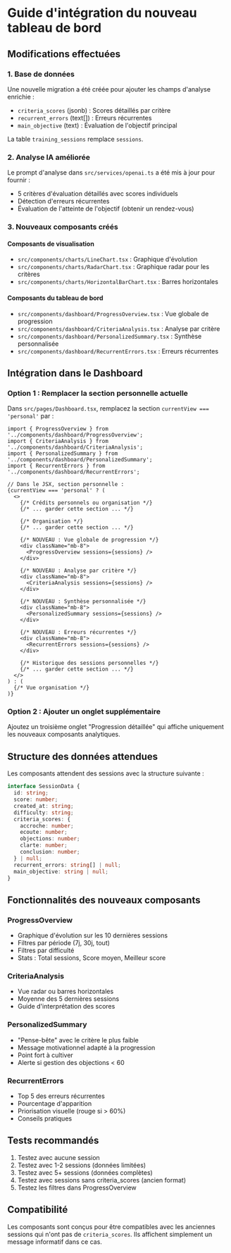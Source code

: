 # Guide d'intégration du nouveau tableau de bord

## Modifications effectuées

### 1. Base de données
Une nouvelle migration a été créée pour ajouter les champs d'analyse enrichie :
- `criteria_scores` (jsonb) : Scores détaillés par critère
- `recurrent_errors` (text[]) : Erreurs récurrentes
- `main_objective` (text) : Évaluation de l'objectif principal

La table `training_sessions` remplace `sessions`.

### 2. Analyse IA améliorée
Le prompt d'analyse dans `src/services/openai.ts` a été mis à jour pour fournir :
- 5 critères d'évaluation détaillés avec scores individuels
- Détection d'erreurs récurrentes
- Évaluation de l'atteinte de l'objectif (obtenir un rendez-vous)

### 3. Nouveaux composants créés

#### Composants de visualisation
- `src/components/charts/LineChart.tsx` : Graphique d'évolution
- `src/components/charts/RadarChart.tsx` : Graphique radar pour les critères
- `src/components/charts/HorizontalBarChart.tsx` : Barres horizontales

#### Composants du tableau de bord
- `src/components/dashboard/ProgressOverview.tsx` : Vue globale de progression
- `src/components/dashboard/CriteriaAnalysis.tsx` : Analyse par critère
- `src/components/dashboard/PersonalizedSummary.tsx` : Synthèse personnalisée
- `src/components/dashboard/RecurrentErrors.tsx` : Erreurs récurrentes

## Intégration dans le Dashboard

### Option 1 : Remplacer la section personnelle actuelle

Dans `src/pages/Dashboard.tsx`, remplacez la section `currentView === 'personal'` par :

```tsx
import { ProgressOverview } from '../components/dashboard/ProgressOverview';
import { CriteriaAnalysis } from '../components/dashboard/CriteriaAnalysis';
import { PersonalizedSummary } from '../components/dashboard/PersonalizedSummary';
import { RecurrentErrors } from '../components/dashboard/RecurrentErrors';

// Dans le JSX, section personnelle :
{currentView === 'personal' ? (
  <>
    {/* Crédits personnels ou organisation */}
    {/* ... garder cette section ... */}

    {/* Organisation */}
    {/* ... garder cette section ... */}

    {/* NOUVEAU : Vue globale de progression */}
    <div className="mb-8">
      <ProgressOverview sessions={sessions} />
    </div>

    {/* NOUVEAU : Analyse par critère */}
    <div className="mb-8">
      <CriteriaAnalysis sessions={sessions} />
    </div>

    {/* NOUVEAU : Synthèse personnalisée */}
    <div className="mb-8">
      <PersonalizedSummary sessions={sessions} />
    </div>

    {/* NOUVEAU : Erreurs récurrentes */}
    <div className="mb-8">
      <RecurrentErrors sessions={sessions} />
    </div>

    {/* Historique des sessions personnelles */}
    {/* ... garder cette section ... */}
  </>
) : (
  {/* Vue organisation */}
)}
```

### Option 2 : Ajouter un onglet supplémentaire

Ajoutez un troisième onglet "Progression détaillée" qui affiche uniquement les nouveaux composants analytiques.

## Structure des données attendues

Les composants attendent des sessions avec la structure suivante :

```typescript
interface SessionData {
  id: string;
  score: number;
  created_at: string;
  difficulty: string;
  criteria_scores: {
    accroche: number;
    ecoute: number;
    objections: number;
    clarte: number;
    conclusion: number;
  } | null;
  recurrent_errors: string[] | null;
  main_objective: string | null;
}
```

## Fonctionnalités des nouveaux composants

### ProgressOverview
- Graphique d'évolution sur les 10 dernières sessions
- Filtres par période (7j, 30j, tout)
- Filtres par difficulté
- Stats : Total sessions, Score moyen, Meilleur score

### CriteriaAnalysis
- Vue radar ou barres horizontales
- Moyenne des 5 dernières sessions
- Guide d'interprétation des scores

### PersonalizedSummary
- "Pense-bête" avec le critère le plus faible
- Message motivationnel adapté à la progression
- Point fort à cultiver
- Alerte si gestion des objections < 60

### RecurrentErrors
- Top 5 des erreurs récurrentes
- Pourcentage d'apparition
- Priorisation visuelle (rouge si > 60%)
- Conseils pratiques

## Tests recommandés

1. Testez avec aucune session
2. Testez avec 1-2 sessions (données limitées)
3. Testez avec 5+ sessions (données complètes)
4. Testez avec sessions sans criteria_scores (ancien format)
5. Testez les filtres dans ProgressOverview

## Compatibilité

Les composants sont conçus pour être compatibles avec les anciennes sessions qui n'ont pas de `criteria_scores`. Ils affichent simplement un message informatif dans ce cas.

